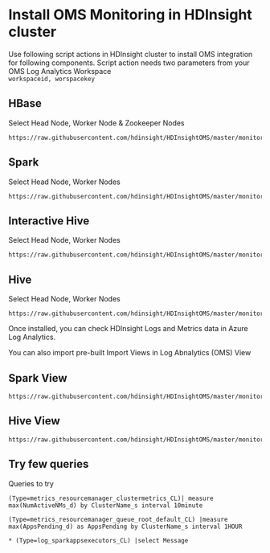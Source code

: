<H1> Install OMS Monitoring in HDInsight cluster </H1> 
 Use following script actions in HDInsight cluster to install OMS integration for following components. Script action needs two parameters from your OMS Log Analytics Workspace
 
 <code>
workspaceid, worspacekey
</code>
 
  
## HBase
Select Head Node, Worker Node & Zookeeper Nodes
  ```shell
  https://raw.githubusercontent.com/hdinsight/HDInsightOMS/master/monitoring/script2.sh
  ```
## Spark
Select Head Node, Worker Nodes

```shell
https://raw.githubusercontent.com/hdinsight/HDInsightOMS/master/monitoring/scriptspark.sh
```
## Interactive Hive
Select Head Node, Worker Nodes
```shell
https://raw.githubusercontent.com/hdinsight/HDInsightOMS/master/monitoring/installintractivehive.sh
```
##  Hive
Select Head Node, Worker Nodes
```shell
https://raw.githubusercontent.com/hdinsight/HDInsightOMS/master/monitoring/hivescript.sh
```
Once installed, you can check HDInsight Logs and Metrics data in Azure Log Analytics. 

You can also import pre-built Import Views in Log Abnalytics (OMS)
View

## Spark View
```shell
https://raw.githubusercontent.com/hdinsight/HDInsightOMS/master/monitoring/sparkOMS.omsview
```
## Hive View
```shell
https://raw.githubusercontent.com/hdinsight/HDInsightOMS/master/monitoring/hiveviewoms.omsview
```

## Try few queries

Queries to try
```shell
(Type=metrics_resourcemanager_clustermetrics_CL)| measure max(NumActiveNMs_d) by ClusterName_s interval 10minute
```
```shell
(Type=metrics_resourcemanager_queue_root_default_CL) |measure max(AppsPending_d) as AppsPending by ClusterName_s interval 1HOUR
```
```shell
* (Type=log_sparkappsexecutors_CL) |select Message
```

